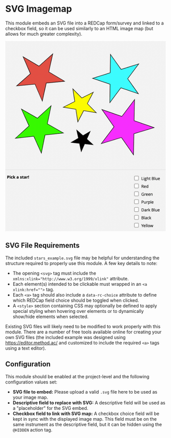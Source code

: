 # SVG Imagemap

This module embeds an SVG file into a REDCap form/survey and linked to a checkbox field, so it can be used similarly to an HTML image map (but allows for much greater complexity).

![stars example](example.gif)

## SVG File Requirements

The included `stars_example.svg` file may be helpful for understanding the structure required to properly use this module. A few key details to note:

* The opening `<svg>` tag must include the `xmlns:xlink="http://www.w3.org/1999/xlink"` attribute.
* Each element(s) intended to be clickable must wrapped in an `<a xlink:href="">` tag.
* Each `<a>` tag should also include a `data-rc-choice` attribute to define which REDCap field choice should be toggled when clicked.
* A `<style>` section containing CSS may optionally be defined to apply special styling when hovering over elements or to dynamically show/hide elements when selected.

Existing SVG files will likely need to be modified to work properly with this module. There are a number of free tools available online for creating your own SVG files (the included example was designed using https://editor.method.ac/ and customized to include the required `<a>` tags using a text editor).

## Configuration

This module should be enabled at the project-level and the following configuration values set:

* **SVG file to embed:** Please upload a valid `.svg` file here to be used as your image map.
* **Descriptive field to replace with SVG:** A descriptive field will be used as a "placeholder" for the SVG embed.
* **Checkbox field to link with SVG map:** A checkbox choice field will be kept in sync with the displayed image map. This field must be on the same instrument as the descriptive field, but it can be hidden using the `@HIDDEN` action tag.
